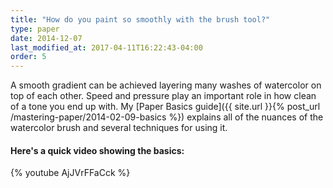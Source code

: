 ```yaml
---
title: "How do you paint so smoothly with the brush tool?"
type: paper
date: 2014-12-07
last_modified_at: 2017-04-11T16:22:43-04:00
order: 5
---
```


A smooth gradient can be achieved layering many washes of watercolor on top of each other. Speed and pressure play an important role in how clean of a tone you end up with. My [Paper Basics guide]({{ site.url }}{% post_url /mastering-paper/2014-02-09-basics %}) explains all of the nuances of the watercolor brush and several techniques for using it.

#### Here's a quick video showing the basics:

{% youtube AjJVrFFaCck %}
